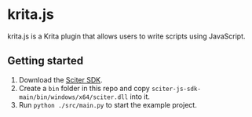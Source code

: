# krita.js

krita.js is a Krita plugin that allows users to write scripts using JavaScript.

## Getting started

1. Download the [Sciter SDK](https://sciter.com/download/).
2. Create a `bin` folder in this repo and copy `sciter-js-sdk-main/bin/windows/x64/sciter.dll` into it.
3. Run `python ./src/main.py` to start the example project.
